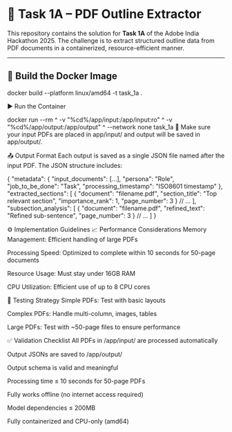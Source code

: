 # 🧾 Task 1A – PDF Outline Extractor

This repository contains the solution for **Task 1A** of the Adobe India Hackathon 2025. The challenge is to extract structured outline data from PDF documents in a containerized, resource-efficient manner.

---

## 🐳 Build the Docker Image

docker build --platform linux/amd64 -t task_1a .

▶️ Run the Container

docker run --rm ^
  -v "%cd%/app/input:/app/input:ro" ^
  -v "%cd%/app/output:/app/output" ^
  --network none task_1a
🔁 Make sure your input PDFs are placed in app/input/ and output will be saved in app/output/.

📤 Output Format
Each output is saved as a single JSON file named after the input PDF. The JSON structure includes:

{
  "metadata": {
    "input_documents": [...],
    "persona": "Role",
    "job_to_be_done": "Task",
    "processing_timestamp": "ISO8601 timestamp"
  },
  "extracted_sections": [
    {
      "document": "filename.pdf",
      "section_title": "Top relevant section",
      "importance_rank": 1,
      "page_number": 3
    }
    // ...
  ],
  "subsection_analysis": [
    {
      "document": "filename.pdf",
      "refined_text": "Refined sub-sentence",
      "page_number": 3
    }
    // ...
  ]
}


⚙️ Implementation Guidelines
📈 Performance Considerations
Memory Management: Efficient handling of large PDFs

Processing Speed: Optimized to complete within 10 seconds for 50-page documents

Resource Usage: Must stay under 16GB RAM

CPU Utilization: Efficient use of up to 8 CPU cores


🧪 Testing Strategy
Simple PDFs: Test with basic layouts

Complex PDFs: Handle multi-column, images, tables

Large PDFs: Test with ~50-page files to ensure performance


✅ Validation Checklist
 All PDFs in /app/input/ are processed automatically

 Output JSONs are saved to /app/output/

 Output schema is valid and meaningful

 Processing time ≤ 10 seconds for 50-page PDFs

 Fully works offline (no internet access required)

 Model dependencies ≤ 200MB

 Fully containerized and CPU-only (amd64)
